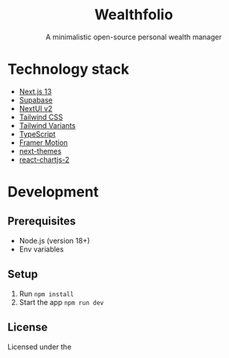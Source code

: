   <h1 align="center">Wealthfolio</h1>
  <p align="center">
    A minimalistic open-source personal wealth manager
  </p>

# Technology stack

- [Next.js 13](https://nextjs.org/docs/getting-started)
- [Supabase](https://supabase.com/)
- [NextUI v2](https://nextui.org/)
- [Tailwind CSS](https://tailwindcss.com/)
- [Tailwind Variants](https://tailwind-variants.org)
- [TypeScript](https://www.typescriptlang.org/)
- [Framer Motion](https://www.framer.com/motion/)
- [next-themes](https://github.com/pacocoursey/next-themes)
- [react-chartjs-2](https://react-chartjs-2.js.org/)

# Development

## Prerequisites
  - Node.js (version 18+)
  - Env variables

## Setup
  1. Run `npm install`
  2. Start the app `npm run dev`

## License

Licensed under the
